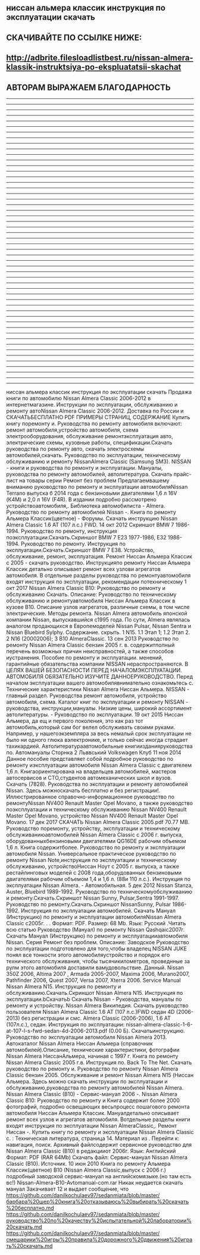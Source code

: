 ниссан альмера классик инструкция по эксплуатации скачать
--------------------------------------------------
СКАЧИВАЙТЕ ПО ССЫЛКЕ НИЖЕ:
--------------------------------------------------
http://adbrite.filesloadlistbest.ru/nissan-almera-klassik-instruktsiya-po-ekspluatatsii-skachat
--------------------------------------------------
АВТОРАМ ВЫРАЖАЕМ БЛАГОДАРНОСТЬ
--------------------------------------------------
--------------------------------------------------
--------------------------------------------------
--------------------------------------------------
--------------------------------------------------
--------------------------------------------------
--------------------------------------------------
--------------------------------------------------
--------------------------------------------------
--------------------------------------------------
--------------------------------------------------
--------------------------------------------------
--------------------------------------------------
--------------------------------------------------
--------------------------------------------------
--------------------------------------------------
--------------------------------------------------
--------------------------------------------------
--------------------------------------------------
--------------------------------------------------
--------------------------------------------------
--------------------------------------------------
--------------------------------------------------
--------------------------------------------------
--------------------------------------------------
--------------------------------------------------
--------------------------------------------------
--------------------------------------------------
--------------------------------------------------
--------------------------------------------------
--------------------------------------------------
--------------------------------------------------
--------------------------------------------------
--------------------------------------------------
--------------------------------------------------
--------------------------------------------------
--------------------------------------------------
--------------------------------------------------
--------------------------------------------------
--------------------------------------------------
--------------------------------------------------
--------------------------------------------------
--------------------------------------------------
--------------------------------------------------
--------------------------------------------------
--------------------------------------------------
--------------------------------------------------
--------------------------------------------------
--------------------------------------------------
--------------------------------------------------
--------------------------------------------------
--------------------------------------------------
--------------------------------------------------
ниссан альмера классик инструкция по эксплуатации скачать Продажа книги по автомобилю Nissan Almera Classic 2006-2012 в интернетмагазине. Инструкции по эксплуатации, обслуживанию и ремонту автоNissan Almera Classic 2006-2012. Доставка по России и  СКАЧАТЬБЕСПЛАТНО PDF ПРИМЕРЫ СТРАНИЦ, СОДЕРЖАНИЕ Купить книгу поремонту и. Руководства по ремонту автомобиля включают: ремонт автомобиля,устройство автомобиля, схема электрооборудования, обслуживание ремонтэксплуатация авто, электрические схемы, кузовные работы, спецификации.Скачать руководства по ремонту авто, скачать электросхемы автомобилей,скачать. Руководство по эксплуатации, техническому обслуживанию и ремонту NissanAlmera Classic (Samsung SM3). NISSAN - книги и руководства по ремонту и эксплуатации. Мануалы, руководства по ремонту автомобилей, автолитература. Скачать прайс-лист на товары серии Ремонт без проблем  Предлагаемвашему вниманию руководство по ремонту и эксплуатации автомобиляNissan Terrano выпуска б 2014 года с бензиновыми двигателями 1,6 л 16V (К4М) и 2,0 л 16V (F4R). В издании подробно рассмотрено устройствоавтомобиля,. Библиотека автомобилиста - Almera. Руководство по ремонту автомобилей Nissan -. Книга по ремонту Альмера Классик(цветное) - Форумы. Скачать инструкцию Nissan Almera Classic 1.6 AT (107 л.с.) FWD. 14 окт 2012  Cкриншот BMW 7 1986-1994. Руководство по ремонту, инструкция поэксплуатации.Скачать.Cкриншот BMW 7 E23 1977-1986, E32 1986-1994. Руководство по ремонту. Инструкция по эксплуатации.Скачать.Cкриншот BMW 7 E38. Устройство, обслуживание, ремонт, эксплуатация. Ремонт Ниссан Альмера Классик с 2005 - скачать руководство. Инструкцияпо ремонту Ниссан Альмера Классик детально описывает ремонт всех узлови агрегатов автомобиля. В отдельные разделы руководства по ремонтуавтомобиля входят инструкция по эксплуатации, рекомендации потехническому
1 окт 2017  Nissan Almera Classic B10: Руководство по ремонту и обслуживанию Скачать. Описание: Руководство по техническому обслуживанию и ремонтуавтомобиля Ниссан Альмера Классик в кузове B10. Описание узлов иагрегатов, различные схемы, в том числе электрические. Методы ремонта. Nissan Almera  автомобиль японской компании Nissan, выпускавшийся с1995 года. По сути, Almera являлась аналогом продающихся в Европемоделей Nissan Pulsar, Nissan Sentra и Nissan Bluebird Sylphy. Содержание. скрыть. 1 N15. 1.1 Этап 1; 1.2 Этап 2. 2 N16 (20002006); 3 B10 AlmeraClassic. 13 сен 2013  Руководство по ремонту Nissan Almera Classic бензин 2005 г. в. содержитполный перечень возможных причин неисправностей, а также способов иустранения. Пособие по ремонту и эксплуатации. менений, гарантийные обязательства компании NISSAN нераспространяются. В ЦЕЛЯХ ВАШЕЙ БЕЗОПАСНОСТИ  ПЕРЕД НАЧАЛОМЭКСПЛУАТАЦИИ. АВТОМОБИЛЯ ОБЯЗАТЕЛЬНО ИЗУЧИТЕ ДАННОЕРУКОВОДСТВО. Перед началом эксплуатации вашего автомобилявнимательно ознакомьтесь с. Технические характеристики Nissan Almera  Ниссан Альмера. NISSAN - главный раздел. Руководства ремонт автомобиля, устройство автомобиля, схема. Каталог книг по эксплуатации и ремонту NISSAN - руководства, инструкции,мануалы. Низкие цены, широкий ассортимент автолитературы. - Руководство по эксплуатации. 19 окт 2015  Ниссан Альмера, да ещ и первого поколения,  это как раз тот автомобиль,который сам бог велел обслуживать своими руками.  Например, у нашегоэкземпляра за весь немалый срок эксплуатации не было ни одного глюка вэлектронике, и только сейчас иногда страдает тахикардией. Автолитератураавтомобильные книгиизданияруководства по. Автомануалы Сторнка 2  Льввський Volkswagen Клуб
11 ноя 2014  Данное пособие представляет собой подробное руководство по ремонту иэксплуатации автомобиля Nissan Almera Classic с двигателем 1,6 л.  Книгаориентирована на владельцев автомобилей, мастеров автосервисов и СТО,студентов автомеханических школ и вузов. Скачать (7828). Руководства по эксплуатации и ремонту автомобилей Nissan. Здесь можноскачать бесплатно и без регистрации!. Иллюстрированное справочно-информационное руководство по ремонтуNissan NV400  Renault Master  Opel Movano, а также руководство поэксплуатации и техническому обслуживанию Nissan NV400  Renault Master Opel Movano, устройство Nissan NV400  Renault Master  Opel Movano. 17 дек 2017   СКАЧАТЬ  Nissan Almera Classic 2005.pdf 70.77 MB. Руководство поремонту, устройству, эксплуатации и техническому обслуживаниюавтомобилей Nissan Almera Classic с 2006 г. выпуска, оборудованныхбензиновыми двигателями QG16DE рабочим объемом 1,6 л. Книга содержитболее. Руководство по ремонту и эксплуатации автомобиля Nissan. Универсальное практическое руководство по ремонту Nissan Note,инструкция по эксплуатации и техническому обслуживанию, устройствоНиссан Ноут с 2005 г. выпуска, а также рестайлинговых моделей с 2008 года,оборудованных бензиновыми двигателями рабочим объемом 1,4 и 1,6 л. (88и 110 л.с.). Инструкция по эксплуатации Nissan Almera. - Автомобильная. 5 дек 2012  Nissan Stanza, Auster, Bluebird 1989-1992. Руководство по техническомуобслуживанию и ремонту.Скачать.Cкриншот Nissan Sunny, Pulsar,Sentra 1991-1997. Руководство по ремонту.Скачать.Cкриншот NissanSunny, Pulsar 1986-1992. Инструкция по эксплуатации автомобилей. Скачать Мануал (Инструкцию) по ремонту и эксплуатации автомобиляNissan Almera Classic с2005г. . . Формат: PDF. Размер: 68 Mb. Язык: Русский .Читать всю статью  Руководство (Мануал) по ремонту Nissan Qashqaiс2007г. Скачать Мануал (Инструкцию) по ремонту и эксплуатацииавтомобиля Nissan. Серия Ремонт без проблем. Описание: Заводское Руководство по эксплуатации подготовлено для того,чтобы владелец NISSAN JUKE понял все тонкости этого автомобиляустройство и порядок его технического обслуживания, чтобы тысячикилометров, проведнные за рулм этого автомобиля доставили вамудовольствие. Данный. Nissan 350Z 2006, Altima 2007 , Armada 2005-2007, Maxima 2006, Murano2007, Pathfinder 2006, Quest 2007, Versa 2007, Xterra 2006. Service Manual Nissan Almera N15. Инструкция по ремонту и обслуживанию.Скачать.Cкриншот Nissan Almera N15. Инструкция по эксплуатации.bСкачатьb
Скачать Nissan - Руководства, мануалы по ремонту и устройству. Nissan Almera  Википедия. Скачать руководство пользователя Nissan Almera Classic 1.6 AT (107 л.с.)FWD седан 4D (2006-2013) без регистрации и смс.  Almera Classic (2006-2006), 1.6 АТ (107л.c.), седан. Инструкция по эксплуатации: nissan-almera-classic-1-6-at-107-l-s-fwd-sedan-4d-2006-2013.pdf (0.00 Б). Скачатьинструкцию. Руководство по эксплуатации автомобиля Nissan Almera 2013. Автокаталог Nissan Almera  Ниссан Альмера (справочник автомобилей).Описание, технические характеристики, фотографии Nissan Almera  НиссанАльмера, начиная с 1997 г. Книга по ремонту Nissan Almera Classic 2005 г.в. Инструкция по. Back To The Net. Скачать руководство по ремонту и. Руководство по ремонту Nissan Almera Classic бензин 2005. Обслуживание и ремонт Nissan Almera N15 (Ниссан Альмера. Здесь можно скачать инструкции по эксплуатации и обслуживанию,руководства по ремонту автомобилей Nissan Almera. Nissan Almera Classic (B10) - Сервис-мануал 2006 -. Nissan Almera Classic B10: Руководство по ремонту и
Книга содержит более 2000 фотографий, подробно освещающих весьпроцесс пошагового ремонта автомобиля Ниссан Альмера Классик. Мануалдетально описывает ремонт всех узлов и агрегатов автомобиля. Вотдельные разделы книги входят инструкция по эксплуатации Nissan AlmeraClassic,. Ремонт Ниссан -. Купить книгу по ремонту и эксплуатации Nissan Almera Classic с. : Техническая литература, страница 14. Материал из . Перейти к: навигация, поиск. Архивный файлсодержит сервисное руководство для Nissan Almera Classic (B10) в редакцииот 2006г. Язык: Английский Формат: PDF (RAR 64Mb) Скачать файл: Сервис-мануал Nissan Almera Classic (B10). Источник. 10 июн 2010  Книга по ремонту Альмера Классик(цветное) B10 (Nissan Almera Classic,выпуск с 2006 г.)  подробный заводской сервис-мануал на английскомязыке.(но там есть вс!) Nissan-Almera-B10-Avtomanual-com.rar  Никак неудается скачать мануал Закачивает 12 и выдает сообщение, что
https://github.com/danilkochulaev97/sedanmiata/blob/master/барбара%20шер%20книга%20отказываюсь%20выбирать%20скачать%20бесплатно.md
https://github.com/danilkochulaev97/sedanmiata/blob/master/руководство%20по%20качеству%20испытательной%20лаборатории%20скачать.md
https://github.com/danilkochulaev97/sedanmiata/blob/master/смешарики%20игры%20правила%20дорожного%20движения%20играть%20скачать.md